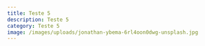```yaml
---
title: Teste 5
description: Teste 5
category: Teste 5
image: /images/uploads/jonathan-ybema-6rl4oon0dwg-unsplash.jpg
---
```

